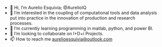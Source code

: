 - 👋 Hi, I’m Aurelio Esquivia; @AurelioIQ
- 👀 I’m interested in the coupling of computational tools and data analysis put into practice in the innovation of production and research processes.
- 🌱 I’m currently learning  programming in matlab, python, and power BI.
- 💞️ I’m looking to collaborate on I+D+i Projects. 
- 📫 How to reach me aurelioesquivia@outlook.com

<!---
AurelioIQ/AurelioIQ is a ✨ special ✨ repository because its `README.md` (this file) appears on your GitHub profile.
You can click the Preview link to take a look at your changes.
--->
